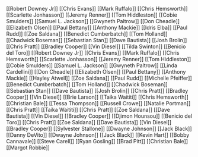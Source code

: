 [[Robert Downey Jr]]
[[Chris Evans]]
[[Mark Ruffalo]]
[[Chris Hemsworth]]
[[Scarlette Jonhasson]]
[[Jeremy Renner]]
[[Tom Hiddleston]]
[[Cobie Smulders]]
[[Samuel L. Jackson]]
[[Gwyneth Paltrow]]
[[Don Cheadle]]
[[Elizabeth Olsen]]
[[Paul Bettany]]
[[Anthony Mackie]]
[[Idris Elba]]
[[Paul Rudd]]
[[Zoe Saldana]]
[[Benedict Cumberbatch]]
[[Tom Holland]]
[[Chadwick Boseman]]
[[Sebastian Stan]]
[[Dave Bautista]]
[[Josh Brolin]]
[[Chris Pratt]]
[[Bradley Cooper]]
[[Vin Diesel]]
[[Tilda Swinton]]
[[Benicio del Toro]]
[[Robert Downey Jr]]
[[Chris Evans]]
[[Mark Ruffalo]]
[[Chris Hemsworth]]
[[Scarlette Jonhasson]]
[[Jeremy Renner]]
[[Tom Hiddleston]]
[[Cobie Smulders]]
[[Samuel L. Jackson]]
[[Gwyneth Paltrow]]
[[Linda Cardellini]]
[[Don Cheadle]]
[[Elizabeth Olsen]]
[[Paul Bettany]]
[[Anthony Mackie]]
[[Hayley Atwell]]
[[Zoe Saldana]]
[[Paul Rudd]]
[[Michelle Pfeiffer]]
[[Benedict Cumberbatch]]
[[Tom Holland]]
[[Chadwick Boseman]]
[[Sebastian Stan]]
[[Dave Bautista]]
[[Josh Brolin]]
[[Chris Pratt]]
[[Bradley Cooper]]
[[Vin Diesel]]
[[Brie Larson]]
[[Taika Waititi]]
[[Chris Hemsworth]]
[[Christian Bale]]
[[Tessa Thompson]]
[[Russell Crowe]]
[[Natalie Portman]]
[[Chris Pratt]]
[[Taika Waititi]]
[[Chris Pratt]]
[[Zoe Saldana]]
[[Dave Bautista]]
[[Vin Diesel]]
[[Bradley Cooper]]
[[Djimon Hounsou]]
[[Benicio del Toro]]
[[Chris Pratt]]
[[Zoe Saldana]]
[[Dave Bautista]]
[[Vin Diesel]]
[[Bradley Cooper]]
[[Sylvester Stallone]]
[[Dwayne Johnson]]
[[Jack Black]]
[[Danny DeVito]]
[[Dwayne Johnson]]
[[Jack Black]]
[[Kevin Hart]]
[[Bobby Cannavale]]
[[Steve Carell]]
[[Ryan Gosling]]
[[Brad Pitt]]
[[Christian Bale]]
[[Margot Robbie]]
